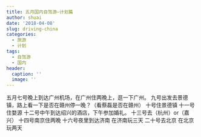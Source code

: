 ```yaml
---
title: 五月国内自驾游—计划篇
author: shuai
date: '2018-04-08'
slug: driving-china
categories:
  - 旅游
  - 计划
tags:
  - 自驾游
  - 国内
header:
  caption: ''
  image: ''
---
```


五月七号晚上到达广州机场，在广州住两晚上，逛一下广州。
九号出发去景德镇，路上看一下是否在赣州停一晚？（看蔡磊是否在赣州）
十号住景德镇
十一号住婺源
十二号中午到达绍兴的酒店，下午参加婚礼。
十三号去（杭州）or（嘉兴）
十四号南京住两晚
十六号夜里到达济南
在济南玩三天
二十号去北京
在北京玩两天
